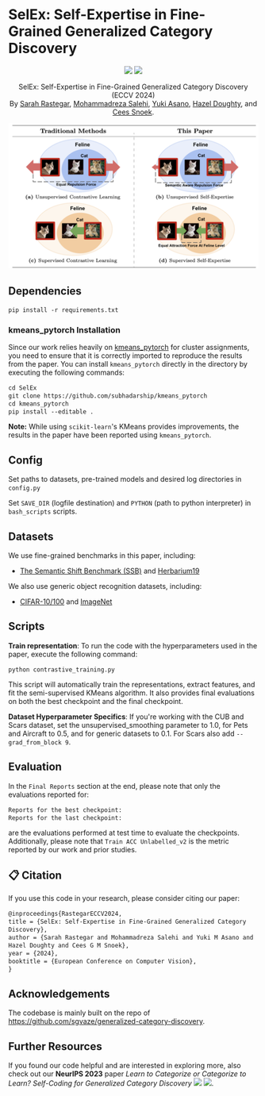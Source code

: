 # SelEx: Self-Expertise in Fine-Grained Generalized Category Discovery


<p align="center">
    <a href="https://www.arxiv.org/abs/2408.14371"><img src="https://img.shields.io/badge/-ECCV%2024-blue"></a>
    <a href="https://www.arxiv.org/abs/2408.14371"><img src="https://img.shields.io/badge/arXiv-2408.14371-red"></a>
</p>

<p align="center">
	SelEx: Self-Expertise in Fine-Grained Generalized Category Discovery (ECCV 2024)<br>
  By
  <a href="https://sarahrastegar.github.io/">Sarah Rastegar</a>, 
  <a href="https://smsd75.github.io/">Mohammadreza Salehi</a>, 
  <a href="https://yukimasano.github.io/">Yuki Asano</a>, 
  <a href="https://hazeldoughty.github.io/">Hazel Doughty</a>, and 
  <a href="https://www.ceessnoek.info/">Cees Snoek</a>.
</p>

![image](assets/selex.png)




## Dependencies

```
pip install -r requirements.txt
```

### kmeans_pytorch Installation
Since our work relies heavily on [kmeans_pytorch](https://github.com/subhadarship/kmeans_pytorch) for cluster assignments, you need to ensure that it is correctly imported to reproduce the results from the paper. You can install `kmeans_pytorch` directly in the directory by executing the following commands:

```
cd SelEx
git clone https://github.com/subhadarship/kmeans_pytorch
cd kmeans_pytorch
pip install --editable .
```

**Note:** While using `scikit-learn`'s KMeans provides improvements, the results in the paper have been reported using `kmeans_pytorch`.

## Config

Set paths to datasets, pre-trained models and desired log directories in ```config.py```

Set ```SAVE_DIR``` (logfile destination) and ```PYTHON``` (path to python interpreter) in ```bash_scripts``` scripts.

## Datasets

We use fine-grained benchmarks in this paper, including:                                                                                                                    
                                                                                                                                                                  
* [The Semantic Shift Benchmark (SSB)](https://github.com/sgvaze/osr_closed_set_all_you_need#ssb) and [Herbarium19](https://www.kaggle.com/c/herbarium-2019-fgvc6)

We also use generic object recognition datasets, including:

* [CIFAR-10/100](https://pytorch.org/vision/stable/datasets.html) and [ImageNet](https://image-net.org/download.php)


## Scripts

**Train representation**:
To run the code with the hyperparameters used in the paper, execute the following command:

```
python contrastive_training.py
```
This script will automatically train the representations, extract features, and fit the semi-supervised KMeans algorithm. It also provides final evaluations on both the best checkpoint and the final checkpoint.

**Dataset Hyperparameter Specifics**: If you're working with the CUB and Scars dataset, set the unsupervised_smoothing parameter to 1.0, for Pets and Aircraft to 0.5, and for generic datasets to 0.1. 
For Scars also add `--grad_from_block 9`. 

## Evaluation
In the `Final Reports` section at the end, please note that only the evaluations reported for:
```
Reports for the best checkpoint:
Reports for the last checkpoint:
```
are the evaluations performed at test time to evaluate the checkpoints. Additionally, please note that `Train ACC Unlabelled_v2` is the metric reported by our work and prior studies.

## <a name="cite"/> :clipboard: Citation

If you use this code in your research, please consider citing our paper:

```
@inproceedings{RastegarECCV2024,
title = {SelEx: Self-Expertise in Fine-Grained Generalized Category Discovery},
author = {Sarah Rastegar and Mohammadreza Salehi and Yuki M Asano and Hazel Doughty and Cees G M Snoek},
year = {2024},
booktitle = {European Conference on Computer Vision},
}
```

## Acknowledgements

The codebase is mainly built on the repo of https://github.com/sgvaze/generalized-category-discovery. 

## Further Resources
If you found our code helpful and are interested in exploring more, also check out our **NeurIPS 2023** paper *Learn to Categorize or Categorize to Learn? Self-Coding for Generalized Category Discovery* <a href="https://arxiv.org/abs/2310.19776"><img src="https://img.shields.io/badge/arXiv-2310.19776-red"></a> <a href="https://github.com/SarahRastegar/InfoSieve"><img src="https://img.shields.io/badge/GitHub-InfoSieve-green"></a>.

